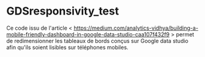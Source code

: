 # GDSresponsivity_test

Ce code issu de l'article < https://medium.com/analytics-vidhya/building-a-mobile-friendly-dashboard-in-google-data-studio-caa107f432f9 > permet de redimensionner les tableaux de bords conçus sur Google data studio afin qu'ils soient lisibles sur téléphones mobiles. 
